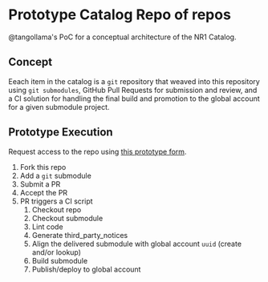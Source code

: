 # Prototype Catalog Repo of repos

@tangollama's PoC for a conceptual architecture of the NR1 Catalog.

## Concept

Eeach item in the catalog is a `git` repository that weaved into this repository using `git submodules`, GitHub Pull Requests for submission and review, and a CI solution for handling the final build and promotion to the global account for a given submodule project.

## Prototype Execution

Request access to the repo using [this prototype form](https://docs.google.com/forms/d/e/1FAIpQLSePmDvY4wtNJkftKu1BH8qtvgQJxqcMGnOp_ANe_A_RvU8GGQ/viewform).

1. Fork this repo
2. Add a `git` submodule
3. Submit a PR
4. Accept the PR
5. PR triggers a CI script
   1. Checkout repo
   2. Checkout submodule
   3. Lint code
   4. Generate third_party_notices
   5. Align the delivered submodule with global account `uuid` (create and/or lookup)
   6. Build submodule
   7. Publish/deploy to global account